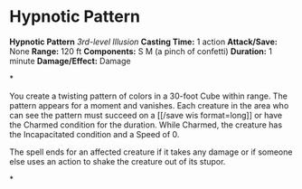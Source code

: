 # Hypnotic Pattern

**Hypnotic Pattern**
_3rd-level Illusion_
**Casting Time:** 1 action
**Attack/Save:** None
**Range:** 120 ft
**Components:** S M (a pinch of confetti)
**Duration:** 1 minute
**Damage/Effect:** Damage

*<p>You create a twisting pattern of colors in a 30-foot Cube within range. The pattern appears for a moment and vanishes. Each creature in the area who can see the pattern must succeed on a [[/save wis format=long]] or have the Charmed condition for the duration. While Charmed, the creature has the Incapacitated condition and a Speed of 0.

The spell ends for an affected creature if it takes any damage or if someone else uses an action to shake the creature out of its stupor.</p>*